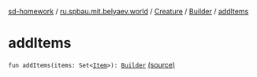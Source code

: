 [sd-homework](../../../index.md) / [ru.spbau.mit.belyaev.world](../../index.md) / [Creature](../index.md) / [Builder](index.md) / [addItems](.)

# addItems

`fun addItems(items: Set<`[`Item`](../../-item/index.md)`>): `[`Builder`](index.md) [(source)](https://github.com/StasBel/sd-homework/blob/Roguelike/src/main/kotlin/ru/spbau/mit/belyaev/world/Creature.kt#L84)